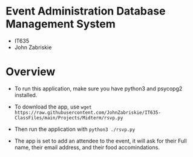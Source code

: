 # Event Administration Database Management System

* IT635 
* John Zabriskie

# Overview 

* To run this application, make sure you have python3 and psycopg2 installed.
  
* To download the app, use `wget https://raw.githubusercontent.com/JohnZabriskie/IT635-ClassFiles/main/Projects/Midterm/rsvp.py`
* Then run the application with `python3 ./rsvp.py`
* The app is set to add an attendee to the event, it will ask for their Full name, their email address, and their food accomindations.
  
